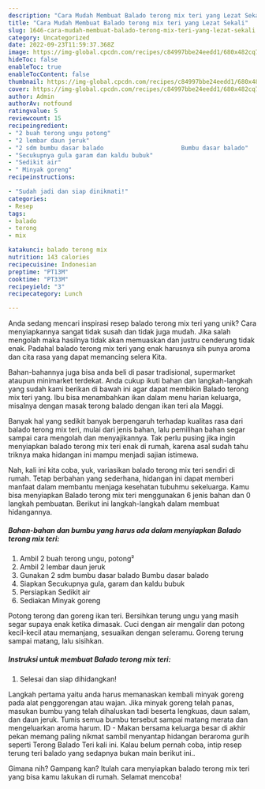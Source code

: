 ```yaml
---
description: "Cara Mudah Membuat Balado terong mix teri yang Lezat Sekali"
title: "Cara Mudah Membuat Balado terong mix teri yang Lezat Sekali"
slug: 1646-cara-mudah-membuat-balado-terong-mix-teri-yang-lezat-sekali
category: Uncategorized
date: 2022-09-23T11:59:37.368Z
image: https://img-global.cpcdn.com/recipes/c84997bbe24eedd1/680x482cq70/balado-terong-mix-teri-foto-resep-utama.jpg
hideToc: false
enableToc: true
enableTocContent: false
thumbnail: https://img-global.cpcdn.com/recipes/c84997bbe24eedd1/680x482cq70/balado-terong-mix-teri-foto-resep-utama.jpg
cover: https://img-global.cpcdn.com/recipes/c84997bbe24eedd1/680x482cq70/balado-terong-mix-teri-foto-resep-utama.jpg
author: Admin
authorAv: notfound
ratingvalue: 5
reviewcount: 15
recipeingredient:
- "2 buah terong ungu potong"
- "2 lembar daun jeruk"
- "2 sdm bumbu dasar balado                      Bumbu dasar balado"
- "Secukupnya gula garam dan kaldu bubuk"
- "Sedikit air"
- " Minyak goreng"
recipeinstructions:

- "Sudah jadi dan siap dinikmati!"
categories:
- Resep
tags:
- balado
- terong
- mix

katakunci: balado terong mix 
nutrition: 143 calories
recipecuisine: Indonesian
preptime: "PT13M"
cooktime: "PT33M"
recipeyield: "3"
recipecategory: Lunch

---
```





Anda sedang mencari inspirasi resep balado terong mix teri yang unik? Cara menyiapkannya sangat tidak susah dan tidak juga mudah. Jika salah mengolah maka hasilnya tidak akan memuaskan dan justru cenderung tidak enak. Padahal balado terong mix teri yang enak harusnya sih punya aroma dan cita rasa yang dapat memancing selera Kita.





Bahan-bahannya juga bisa anda beli di pasar tradisional, supermarket ataupun minimarket terdekat. Anda cukup ikuti bahan dan langkah-langkah yang sudah kami berikan di bawah ini agar dapat membikin Balado terong mix teri yang. Ibu bisa menambahkan ikan dalam menu harian keluarga, misalnya dengan masak terong balado dengan ikan teri ala Maggi.

Banyak hal yang sedikit banyak berpengaruh terhadap kualitas rasa dari balado terong mix teri, mulai dari jenis bahan, lalu pemilihan bahan segar sampai cara mengolah dan menyajikannya. Tak perlu pusing jika ingin menyiapkan balado terong mix teri enak di rumah, karena asal sudah tahu triknya maka hidangan ini mampu menjadi sajian istimewa.






Nah, kali ini kita coba, yuk, variasikan balado terong mix teri sendiri di rumah. Tetap berbahan yang sederhana, hidangan ini dapat memberi manfaat dalam membantu menjaga kesehatan tubuhmu sekeluarga. Kamu bisa menyiapkan Balado terong mix teri menggunakan 6 jenis bahan dan 0 langkah pembuatan. Berikut ini langkah-langkah dalam membuat hidangannya.

<!--inarticleads1-->

##### Bahan-bahan dan bumbu yang harus ada dalam menyiapkan Balado terong mix teri:

1. Ambil 2 buah terong ungu, potong²
1. Ambil 2 lembar daun jeruk
1. Gunakan 2 sdm bumbu dasar balado                      Bumbu dasar balado
1. Siapkan Secukupnya gula, garam dan kaldu bubuk
1. Persiapkan Sedikit air
1. Sediakan  Minyak goreng


Potong terong dan goreng ikan teri. Bersihkan terung ungu yang masih segar supaya enak ketika dimasak. Cuci dengan air mengalir dan potong kecil-kecil atau memanjang, sesuaikan dengan seleramu. Goreng terung sampai matang, lalu sisihkan. 

<!--inarticleads2-->

##### Instruksi untuk membuat Balado terong mix teri:


1. Selesai dan siap dihidangkan!

Langkah pertama yaitu anda harus memanaskan kembali minyak goreng pada alat penggorengan atau wajan. Jika minyak goreng telah panas, masukan bumbu yang telah dihaluskan tadi beserta lengkuas, daun salam, dan daun jeruk. Tumis semua bumbu tersebut sampai matang merata dan mengeluarkan aroma harum. ID - Makan bersama keluarga besar di akhir pekan memang paling nikmat sambil menyantap hidangan beraroma gurih seperti Terong Balado Teri kali ini. Kalau belum pernah coba, intip resep terung teri balado yang sedapnya bukan main berikut ini.. 

Gimana nih? Gampang kan? Itulah cara menyiapkan balado terong mix teri yang bisa kamu lakukan di rumah. Selamat mencoba!

